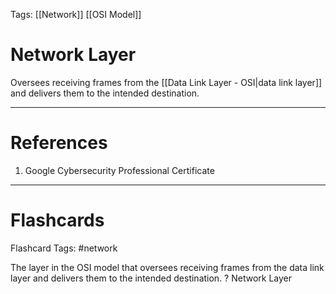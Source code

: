Tags: [[Network]] [[OSI Model]]
# Network Layer

Oversees receiving frames from the [[Data Link Layer - OSI|data link layer]] and delivers them to the intended destination.

---
# References

1. Google Cybersecurity Professional Certificate

---
# Flashcards

Flashcard Tags: #network 

The layer in the OSI model that oversees receiving frames from the data link layer and delivers them to the intended destination.
?
Network Layer
<!--SR:!2024-05-16,12,270-->